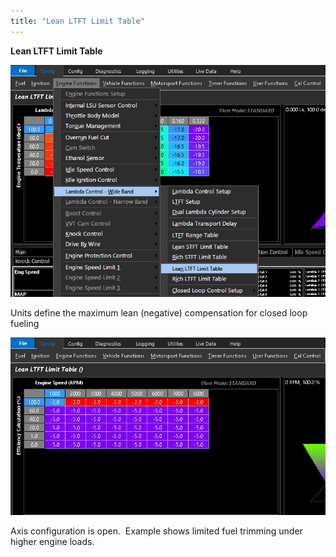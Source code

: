 ```yaml
---
title: "Lean LTFT Limit Table"
---
```


**Lean LTFT Limit Table**


![Image](</img/Lean LTFT Limit table.jpg>)


Units define the maximum lean (negative) compensation for closed loop fueling

![Image](</img/Lean LTFT Limit table 2.jpg>)

Axis configuration is open.&nbsp; Example shows limited fuel trimming under higher engine loads.